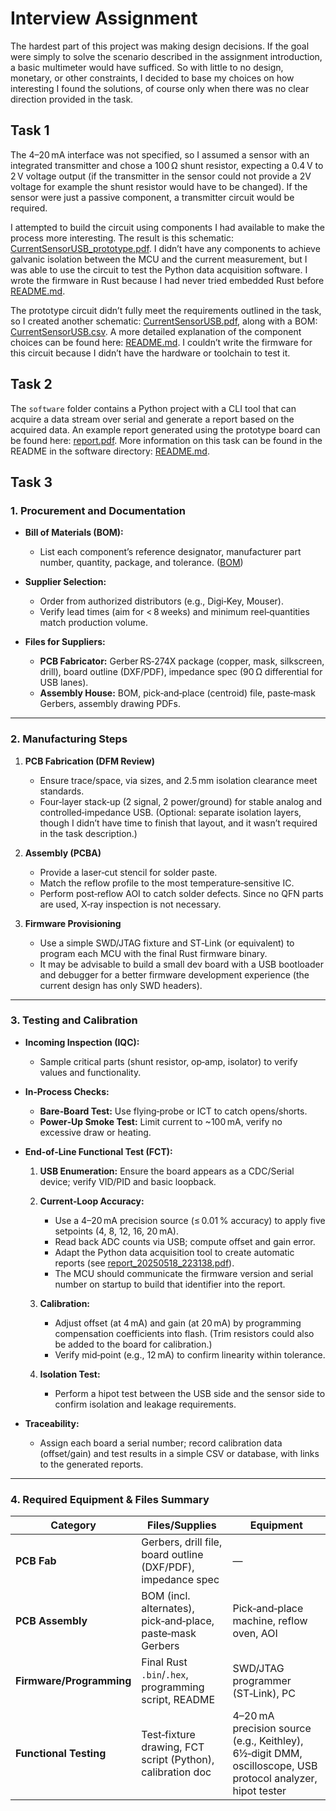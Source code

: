 # Interview Assignment

The hardest part of this project was making design decisions. If the goal were simply to solve the scenario described in the assignment introduction, a basic multimeter would have sufficed. So with little to no design, monetary, or other constraints, I decided to base my choices on how interesting I found the solutions, of course only when there was no clear direction provided in the task.

## Task 1

The 4–20 mA interface was not specified, so I assumed a sensor with an integrated transmitter and chose a 100 Ω shunt resistor, expecting a 0.4 V to 2 V voltage output (if the transmitter in the sensor could not provide a 2V voltage for example the shunt resistor would have to be changed). If the sensor were just a passive component, a transmitter circuit would be required.

I attempted to build the circuit using components I had available to make the process more interesting. The result is this schematic: [CurrentSensorUSB\_prototype.pdf](hardware/CurrentSensorUSB_prototype/CurrentSensorUSB_prototype.pdf). I didn’t have any components to achieve galvanic isolation between the MCU and the current measurement, but I was able to use the circuit to test the Python data acquisition software. I wrote the firmware in Rust because I had never tried embedded Rust before [README.md](firmware/README.md).

The prototype circuit didn’t fully meet the requirements outlined in the task, so I created another schematic: [CurrentSensorUSB.pdf](hardware/CurrentSensorUSB/CurrentSensorUSB.pdf), along with a BOM: [CurrentSensorUSB.csv](hardware/CurrentSensorUSB/CurrentSensorUSB.csv). A more detailed explanation of the component choices can be found here: [README.md](hardware/CurrentSensorUSB/README.md). I couldn’t write the firmware for this circuit because I didn’t have the hardware or toolchain to test it.

## Task 2

The `software` folder contains a Python project with a CLI tool that can acquire a data stream over serial and generate a report based on the acquired data. An example report generated using the prototype board can be found here: [report.pdf](software/data/report_20250518_223138.pdf). More information on this task can be found in the README in the software directory: [README.md](software/README.md).

## Task 3

### 1. Procurement and Documentation

* **Bill of Materials (BOM):**

  * List each component’s reference designator, manufacturer part number, quantity, package, and tolerance. ([BOM](hardware/CurrentSensorUSB/CurrentSensorUSB.csv))

* **Supplier Selection:**

  * Order from authorized distributors (e.g., Digi‑Key, Mouser).
  * Verify lead times (aim for < 8 weeks) and minimum reel‑quantities match production volume.

* **Files for Suppliers:**

  * **PCB Fabricator:** Gerber RS‑274X package (copper, mask, silkscreen, drill), board outline (DXF/PDF), impedance spec (90 Ω differential for USB lanes).
  * **Assembly House:** BOM, pick‑and‑place (centroid) file, paste‑mask Gerbers, assembly drawing PDFs.

---

### 2. Manufacturing Steps

1. **PCB Fabrication (DFM Review)**

   * Ensure trace/space, via sizes, and 2.5 mm isolation clearance meet standards.
   * Four‑layer stack‑up (2 signal, 2 power/ground) for stable analog and controlled‑impedance USB. (Optional: separate isolation layers, though I didn’t have time to finish that layout, and it wasn’t required in the task description.)

2. **Assembly (PCBA)**

   * Provide a laser‑cut stencil for solder paste.
   * Match the reflow profile to the most temperature‑sensitive IC.
   * Perform post‑reflow AOI to catch solder defects. Since no QFN parts are used, X‑ray inspection is not necessary.

3. **Firmware Provisioning**

   * Use a simple SWD/JTAG fixture and ST‑Link (or equivalent) to program each MCU with the final Rust firmware binary.
   * It may be advisable to build a small dev board with a USB bootloader and debugger for a better firmware development experience (the current design has only SWD headers).

---

### 3. Testing and Calibration

* **Incoming Inspection (IQC):**

  * Sample critical parts (shunt resistor, op‑amp, isolator) to verify values and functionality.

* **In‑Process Checks:**

  * **Bare‑Board Test:** Use flying‑probe or ICT to catch opens/shorts.
  * **Power‑Up Smoke Test:** Limit current to \~100 mA, verify no excessive draw or heating.

* **End‑of‑Line Functional Test (FCT):**

  1. **USB Enumeration:** Ensure the board appears as a CDC/Serial device; verify VID/PID and basic loopback.

  2. **Current‑Loop Accuracy:**

     * Use a 4–20 mA precision source (≤ 0.01 % accuracy) to apply five setpoints (4, 8, 12, 16, 20 mA).
     * Read back ADC counts via USB; compute offset and gain error.
     * Adapt the Python data acquisition tool to create automatic reports (see [report\_20250518\_223138.pdf](software/data/report_20250518_223138.pdf)).
     * The MCU should communicate the firmware version and serial number on startup to build that identifier into the report.

  3. **Calibration:**

     * Adjust offset (at 4 mA) and gain (at 20 mA) by programming compensation coefficients into flash. (Trim resistors could also be added to the board for calibration.)
     * Verify mid‑point (e.g., 12 mA) to confirm linearity within tolerance.

  4. **Isolation Test:**

     * Perform a hipot test between the USB side and the sensor side to confirm isolation and leakage requirements.

* **Traceability:**

  * Assign each board a serial number; record calibration data (offset/gain) and test results in a simple CSV or database, with links to the generated reports.

---

### 4. Required Equipment & Files Summary

| **Category**             | **Files/Supplies**                                           | **Equipment**                                                                                              |
| ------------------------ | ------------------------------------------------------------ | ---------------------------------------------------------------------------------------------------------- |
| **PCB Fab**              | Gerbers, drill file, board outline (DXF/PDF), impedance spec | —                                                                                                          |
| **PCB Assembly**         | BOM (incl. alternates), pick‑and‑place, paste‑mask Gerbers   | Pick‑and‑place machine, reflow oven, AOI                                                                   |
| **Firmware/Programming** | Final Rust `.bin`/`.hex`, programming script, README         | SWD/JTAG programmer (ST‑Link), PC                                                                          |
| **Functional Testing**   | Test‑fixture drawing, FCT script (Python), calibration doc   | 4–20 mA precision source (e.g., Keithley), 6½‑digit DMM, oscilloscope, USB protocol analyzer, hipot tester |
